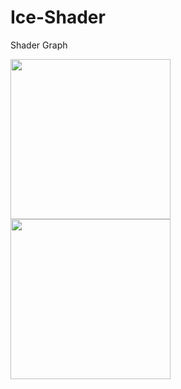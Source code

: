 # Ice-Shader

Shader Graph

<img src="https://github.com/alianilKaradag/Ice-Shader/tree/main/Assets/SS/SS1.png" width="256">

<img src="https://github.com/alianilKaradag/Ice-Shader/tree/main/Assets/SS/SS2.png" width="256">
